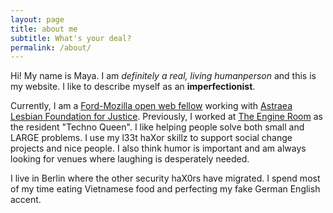 ```yaml
---
layout: page
title: about me
subtitle: What's your deal?
permalink: /about/
---
```

Hi! My name is Maya. I am *definitely a real, living humanperson* and this is my website. I like to describe myself as an **imperfectionist**.

Currently, I am a [Ford-Mozilla open web fellow](https://blog.mozilla.org/blog/2018/08/21/mozilla-announces-25-new-fellows-in-openness-science-and-tech-policy/) working with [Astraea Lesbian Foundation for Justice](https://www.astraeafoundation.org). Previously, I worked at [The Engine Room](https://theengineroom.org) as the resident "Techno Queen". I like helping people solve both small and LARGE problems. I use my l33t haXor skillz to support social change projects and nice people. I also think humor is important and am always looking for venues where laughing is desperately needed.

I live in Berlin where the other security haX0rs have migrated. I spend most of my time eating Vietnamese food and perfecting my fake German English accent.
